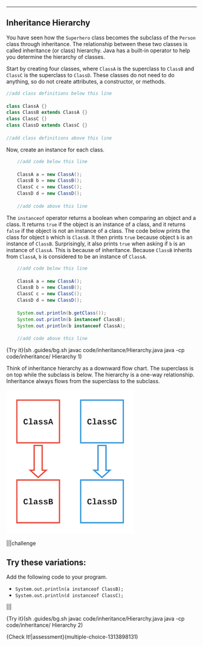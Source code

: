 ----------

## Inheritance Hierarchy

You have seen how the `Superhero` class becomes the subclass of the `Person` class through inheritance. The relationship between these two classes is called inheritance (or class) hierarchy. Java has a built-in operator to help you determine the hierarchy of classes.

Start by creating four classes, where `ClassA` is the superclass to `ClassB` and `ClassC` is the superclass to `ClassD`. These classes do not need to do anything, so do not create attributes, a constructor, or methods.

```java
//add class definitions below this line

class ClassA {}
class ClassB extends ClassA {}
class ClassC {}
class ClassD extends ClassC {}

//add class definitions above this line
```

Now, create an instance for each class.

```java
    //add code below this line

    ClassA a = new ClassA();
    ClassB b = new ClassB();
    ClassC c = new ClassC();
    ClassD d = new ClassD();

    //add code above this line
```

The `instanceof` operator returns a boolean when comparing an object and a class. It returns `true` if the object is an instance of a class, and it returns `false` if the object is not an instance of a class. The code below prints the class for object `b` which is `ClassB`. It then prints `true` because object `b` is an instance of `ClassB`. Surprisingly, it also prints `true` when asking if `b` is an instance of `ClassA`. This is because of inheritance. Because `ClassB` inherits from `ClassA`, `b` is considered to be an instance of `ClassA`. 

```java
    //add code below this line

    ClassA a = new ClassA();
    ClassB b = new ClassB();
    ClassC c = new ClassC();
    ClassD d = new ClassD();
    
    System.out.println(b.getClass());
    System.out.println(b instanceof ClassB);
    System.out.println(b instanceof ClassA);

    //add code above this line
```

{Try it}(sh .guides/bg.sh javac code/inheritance/Hierarchy.java java -cp code/inheritance/ Hierarchy 1)

Think of inheritance hierarchy as a downward flow chart. The superclass is on top while the subclass is below. The hierarchy is a one-way relationship. Inheritance always flows from the superclass to the subclass. 

![.guides/img/inheritance/inheritance_herarchy](.guides/img/inheritance/inheritance_herarchy.png)

|||challenge
## Try these variations:
Add the following code to your program.
* `System.out.println(a instanceof ClassB);`
* `System.out.println(d instanceof ClassC);`

|||

{Try it}(sh .guides/bg.sh javac code/inheritance/Hierarchy.java java -cp code/inheritance/ Hierarchy 2)

{Check It!|assessment}(multiple-choice-1313898131)
